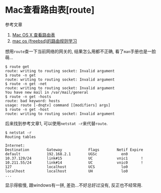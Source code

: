# Mac查看路由表[route]

参考文章

1. [Mac OS X 查看路由表](http://wp.panwenbin.com/2013/04/08/mac-os-x-%E6%9F%A5%E7%9C%8B%E8%B7%AF%E7%94%B1%E8%A1%A8/)
2. [mac os (freebsd)的路由规则学习](https://zhuanlan.zhihu.com/p/163103180)

想用`route`查一下当前网络的网关的, 结果怎么用都不正确, 看了`man`手册也是一脸萌...

```console
$ route get
route: writing to routing socket: Invalid argument
$ route -n get
route: writing to routing socket: Invalid argument
$ route -n get -net
route: writing to routing socket: Invalid argument
You have new mail in /var/mail/general
$ route -n get -hosts
route: bad keyword: hosts
usage: route [-dnqtv] command [[modifiers] args]
$ route -n get -host
route: writing to routing socket: Invalid argument
```

后来找到参考文章1, 可以使用`netstat -r`来代替`route`.

```log
$ netstat -r
Routing tables

Internet:
Destination        Gateway            Flags        Netif Expire
default            192.168.2.1        UGSc           en0
10.37.129/24       link#15            UC           vnic1      !
10.211.55/24       link#14            UC           vnic0      !
127                localhost          UCS            lo0
localhost          localhost          UH             lo0
...
```

显示得极慢, 跟windows有一拼, 差劲...不好总好过没有, 反正也不经常用.
